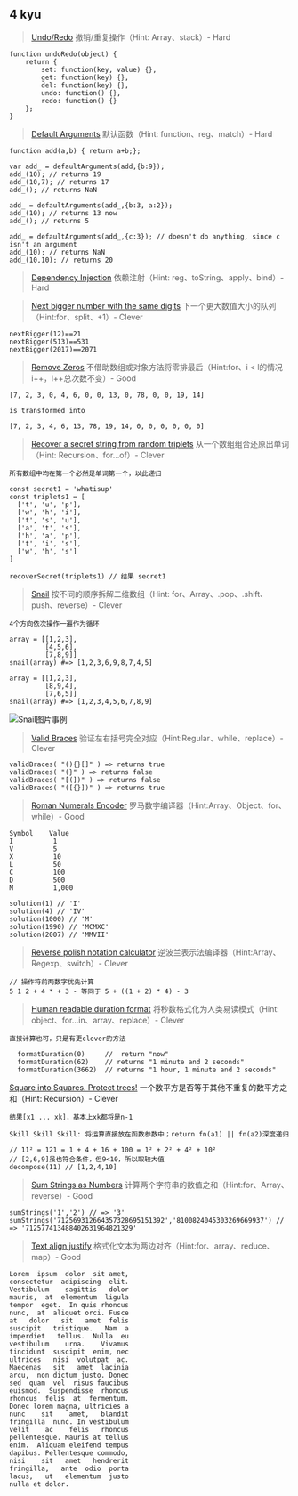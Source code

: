 ## 4 kyu


> [Undo/Redo](https://www.codewars.com/kata/531489f2bb244a5b9f00077e) 撤销/重复操作（Hint: Array、stack）- Hard

```
function undoRedo(object) {
	return {
		set: function(key, value) {},
		get: function(key) {},
		del: function(key) {},
		undo: function() {},
		redo: function() {}
	};
}
```
> [Default Arguments](https://www.codewars.com/kata/52605419be184942d400003d) 默认函数（Hint: function、reg、match）- Hard

```
function add(a,b) { return a+b;};

var add_ = defaultArguments(add,{b:9});
add_(10); // returns 19
add_(10,7); // returns 17
add_(); // returns NaN

add_ = defaultArguments(add_,{b:3, a:2});
add_(10); // returns 13 now
add_(); // returns 5

add_ = defaultArguments(add_,{c:3}); // doesn't do anything, since c isn't an argument
add_(10); // returns NaN
add_(10,10); // returns 20
```

> [Dependency Injection](https://www.codewars.com/kata/5302d655be2a91068b0001fb) 依赖注射（Hint: reg、toString、apply、bind）- Hard

> [Next bigger number with the same digits](https://www.codewars.com/kata/55983863da40caa2c900004e) 下一个更大数值大小的队列（Hint:for、split、+1）- Clever

```
nextBigger(12)==21
nextBigger(513)==531
nextBigger(2017)==2071
```

>[Remove Zeros](https://www.codewars.com/kata/remove-zeros/train/javascript) 不借助数组或对象方法将零排最后（Hint:for、i < l的情况i++，l++总次数不变）- Good

```
[7, 2, 3, 0, 4, 6, 0, 0, 13, 0, 78, 0, 0, 19, 14]

is transformed into

[7, 2, 3, 4, 6, 13, 78, 19, 14, 0, 0, 0, 0, 0, 0]
```

>[Recover a secret string from random triplets](https://www.codewars.com/kata/recover-a-secret-string-from-random-triplets/javascript) 从一个数组组合还原出单词（Hint: Recursion、for...of）- Clever

`所有数组中均在第一个必然是单词第一个，以此递归`

```
const secret1 = 'whatisup'
const triplets1 = [
  ['t', 'u', 'p'],
  ['w', 'h', 'i'],
  ['t', 's', 'u'],
  ['a', 't', 's'],
  ['h', 'a', 'p'],
  ['t', 'i', 's'],
  ['w', 'h', 's']
]

recoverSecret(triplets1) // 结果 secret1
```
>[Snail](https://www.codewars.com/kata/snail/javascript) 按不同的顺序拆解二维数组（Hint: for、Array、.pop、.shift、push、reverse）- Clever

`4个方向依次操作一遍作为循环`

```
array = [[1,2,3],
         [4,5,6],
         [7,8,9]]
snail(array) #=> [1,2,3,6,9,8,7,4,5]

array = [[1,2,3],
         [8,9,4],
         [7,6,5]]
snail(array) #=> [1,2,3,4,5,6,7,8,9]
```

![Snail图片事例](http://www.haan.lu/files/2513/8347/2456/snail.png)


>[Valid Braces](https://www.codewars.com/kata/valid-braces) 验证左右括号完全对应（Hint:Regular、while、replace）- Clever

```
validBraces( "(){}[]" ) => returns true 
validBraces( "(}" ) => returns false 
validBraces( "[(])" ) => returns false 
validBraces( "([{}])" ) => returns true
```

>[Roman Numerals Encoder](https://www.codewars.com/kata/roman-numerals-encoder) 罗马数字编译器（Hint:Array、Object、for、while）- Good

```
Symbol    Value
I          1
V          5
X          10
L          50
C          100
D          500
M          1,000

solution(1) // 'I'
solution(4) // 'IV'
solution(1000) // 'M'
solution(1990) // 'MCMXC'
solution(2007) // 'MMVII'
```

>[Reverse polish notation calculator](https://www.codewars.com/kata/reverse-polish-notation-calculator) 逆波兰表示法编译器（Hint:Array、Regexp、switch）- Clever

```
// 操作符前两数字优先计算
5 1 2 + 4 * + 3 - 等同于 5 + ((1 + 2) * 4) - 3
```

>[Human readable duration format](https://www.codewars.com/kata/human-readable-duration-format/) 将秒数格式化为人类易读模式（Hint: object、for...in、array、replace）- Clever

`直接计算也可，只是有更clever的方法`

```
  formatDuration(0)     //  return "now"   
  formatDuration(62)    // returns "1 minute and 2 seconds"
  formatDuration(3662)  // returns "1 hour, 1 minute and 2 seconds"
```

[Square into Squares. Protect trees!](https://www.codewars.com/kata/square-into-squares-protect-trees) 一个数平方是否等于其他不重复的数平方之和（Hint: Recursion）- Clever

`结果[x1 ... xk]，基本上xk都将是n-1`

`Skill Skill Skill: 将运算直接放在函数参数中；return fn(a1) || fn(a2)深度递归`

```
// 11² = 121 = 1 + 4 + 16 + 100 = 1² + 2² + 4² + 10²
// [2,6,9]虽也符合条件，但9<10，所以取较大值
decompose(11) // [1,2,4,10]
```

>[Sum Strings as Numbers](https://www.codewars.com/kata/sum-strings-as-numbers) 计算两个字符串的数值之和（Hint:for、Array、reverse）- Good

```
sumStrings('1','2') // => '3'
sumStrings('712569312664357328695151392','8100824045303269669937') // => '712577413488402631964821329'
```

> [Text align justify](https://www.codewars.com/kata/text-align-justify) 格式化文本为两边对齐（Hint:for、array、reduce、map）- Good

```
Lorem  ipsum  dolor  sit amet,
consectetur  adipiscing  elit.
Vestibulum    sagittis   dolor
mauris,  at  elementum  ligula
tempor  eget.  In quis rhoncus
nunc,  at  aliquet orci. Fusce
at   dolor   sit   amet  felis
suscipit   tristique.   Nam  a
imperdiet   tellus.  Nulla  eu
vestibulum    urna.    Vivamus
tincidunt  suscipit  enim, nec
ultrices   nisi  volutpat  ac.
Maecenas   sit   amet  lacinia
arcu,  non dictum justo. Donec
sed  quam  vel  risus faucibus
euismod.  Suspendisse  rhoncus
rhoncus  felis  at  fermentum.
Donec lorem magna, ultricies a
nunc    sit    amet,   blandit
fringilla  nunc. In vestibulum
velit    ac    felis   rhoncus
pellentesque. Mauris at tellus
enim.  Aliquam eleifend tempus
dapibus. Pellentesque commodo,
nisi    sit   amet   hendrerit
fringilla,   ante  odio  porta
lacus,   ut   elementum  justo
nulla et dolor.
```
